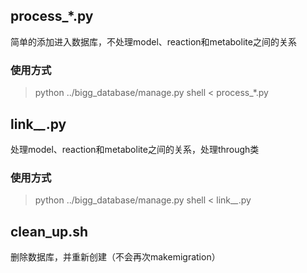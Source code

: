 ## process_*.py

简单的添加进入数据库，不处理model、reaction和metabolite之间的关系

### 使用方式

> python ../bigg_database/manage.py shell < process_*.py

## link_*_*.py

处理model、reaction和metabolite之间的关系，处理through类

### 使用方式

> python ../bigg_database/manage.py shell < link_*_*.py

## clean_up.sh

删除数据库，并重新创建（不会再次makemigration）